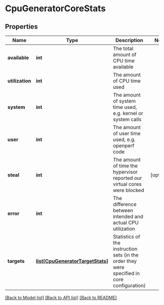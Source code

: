 # CpuGeneratorCoreStats

## Properties
Name | Type | Description | Notes
------------ | ------------- | ------------- | -------------
**available** | **int** | The total amount of CPU time available | 
**utilization** | **int** | The amount of CPU time used | 
**system** | **int** | The amount of system time used, e.g. kernel or system calls | 
**user** | **int** | The amount of user time used, e.g. openperf code | 
**steal** | **int** | The amount of time the hypervisor reported our virtual cores were blocked | [optional] 
**error** | **int** | The difference between intended and actual CPU utilization | 
**targets** | [**list[CpuGeneratorTargetStats]**](CpuGeneratorTargetStats.md) | Statistics of the instruction sets (in the order they were specified in core configuration) | 

[[Back to Model list]](../README.md#documentation-for-models) [[Back to API list]](../README.md#documentation-for-api-endpoints) [[Back to README]](../README.md)


